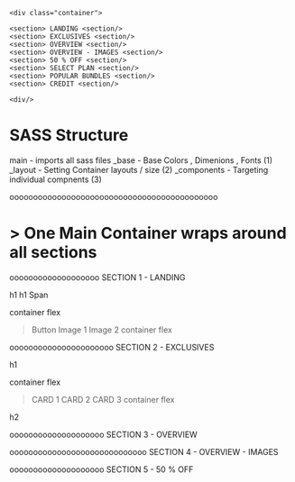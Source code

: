 ```
<div class="container">

<section> LANDING <section/>
<section> EXCLUSIVES <section/>
<section> OVERVIEW <section/>
<section> OVERVIEW - IMAGES <section/>
<section> 50 % OFF <section/>
<section> SELECT PLAN <section/>
<section> POPULAR BUNDLES <section/>
<section> CREDIT <section/>

<div/>
```

# SASS Structure

main - imports all sass files
\_base - Base Colors , Dimenions , Fonts (1)
\_layout - Setting Container layouts / size (2)
\_components - Targeting individual compnents (3)

oooooooooooooooooooooooooooooooooooooooooooo

# > One Main Container wraps around all sections

ooooooooooooooooooo
SECTION 1 - LANDING

<section> 
h1
h1 Span

container flex

> Button
> Image 1
> Image 2
> container flex

<section/>

oooooooooooooooooooooo
SECTION 2 - EXCLUSIVES

<section> 
h1

container flex

> CARD 1
> CARD 2
> CARD 3
> container flex

h2

<section/>

oooooooooooooooooooo
SECTION 3 - OVERVIEW

ooooooooooooooooooooooooooooo
SECTION 4 - OVERVIEW - IMAGES

oooooooooooooooooooo
SECTION 5 - 50 % OFF
